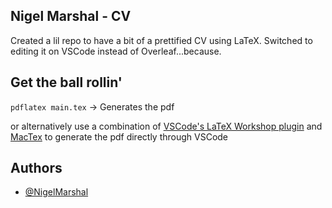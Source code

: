 
## Nigel Marshal - CV

Created a lil repo to have a bit of a prettified CV using LaTeX. Switched to editing it on VSCode instead of Overleaf...because.

## Get the ball rollin'

```pdflatex main.tex``` -> Generates the pdf

or alternatively use a combination of [VSCode's LaTeX Workshop plugin](https://marketplace.visualstudio.com/items?itemName=James-Yu.latex-workshop) and [MacTex](https://www.tug.org/mactex/mactex-download.html) to generate the pdf directly through VSCode


## Authors

- [@NigelMarshal](https://www.github.com/NigelMarshal)

